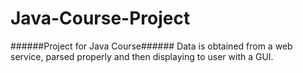 # Java-Course-Project
######Project for Java Course######
Data is obtained from a web service, parsed properly and then displaying to user with a GUI.
